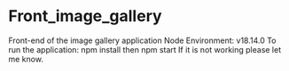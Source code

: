 # Front_image_gallery
Front-end of the image gallery application
Node Environment: v18.14.0
To run the application: npm install then npm start
If it is not working please let me know.
